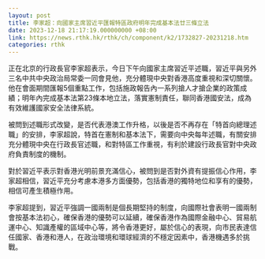 ```yaml
---
layout: post
title: 李家超：向國家主席習近平匯報特區政府明年完成基本法廿三條立法
date: 2023-12-18 21:17:19.000000000 +08:00
link: https://news.rthk.hk/rthk/ch/component/k2/1732827-20231218.htm
categories: rthk
---
```


正在北京的行政長官李家超表示，今日下午向國家主席習近平述職，習近平與另外三名中共中央政治局常委一同會見他，充分體現中央對香港高度重視和深切關懷。他在會面期間匯報5個重點工作，包括施政報告內一系列搶人才搶企業的政策成績；明年內完成基本法第23條本地立法，落實憲制責任，聯同香港國安法，成為有效維護國家安全法律系統。

被問到述職形式改變，是否代表港澳工作升格，以後是否不再存在「特首向總理述職」的安排，李家超說，特首在憲制和基本法下，需要向中央每年述職，有關安排充分體現中央在行政長官述職，和對特區工作重視，有利於建設行政長官對中央政府負責制度的機制。

對於習近平表示對香港光明前景充滿信心，被問到是否對外資有提振信心作用，李家超相信，習近平充分考慮本港多方面優勢，包括香港的獨特地位和享有的優勢，相信可產生積極作用。

李家超提到，習近平強調一國兩制是個長期堅持的制度，向國際社會表明一國兩制會按基本法初心，確保香港的優勢可以延續，確保香港作為國際金融中心、貿易航運中心、知識產權的區域中心等，將令香港更好，屬於信心的表現，向市民表達信任國家、香港和港人，在政治環境和環球經濟的不穩定因素中，香港機遇多於挑戰。

